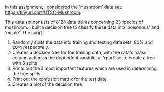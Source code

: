In this assignment, I considered the 'mushroom' data set:
https://tinyurl.com/UTSC-Mushroom.  

This data set consists of 8124 data points concerning 23 species of mushroom.  I built a decision tree to classify these data into 'poisonous' and 'edible'.
The script:
1.	Randomly splits the data into training and testing data sets, 80% and 20% respectively.
2.	Creates a decision tree for the training data, with the data's 'class' column acting as the dependent variable.
a.	 ‘rpart’ set to create a tree with 3 splits
3.	Prints out the 3 most important features which are used in determining the tree splits.
4.	Print out the confusion matrix for the test data.
5.	Creates a plot of the decision tree.
 
